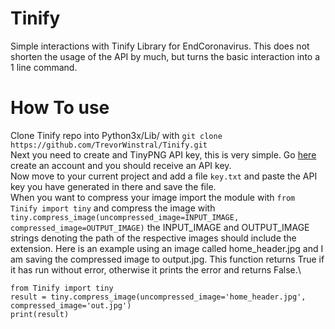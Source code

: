 # Tinify
Simple interactions with Tinify Library for EndCoronavirus. This does not shorten the usage of the API by much, but turns the basic interaction into a 1 line command.

# How To use
Clone Tinify repo into Python3x/Lib/ with ```git clone https://github.com/TrevorWinstral/Tinify.git```\
Next you need to create and TinyPNG API key, this is very simple. Go [here](https://tinypng.com/developers) create an account and you should receive an API key.\
Now move to your current project and add a file ```key.txt``` and paste the API key you have generated in there and save the file.\
When you want to compress your image import the module with ```from Tinify import tiny``` and compress the image with ```tiny.compress_image(uncompressed_image=INPUT_IMAGE, compressed_image=OUTPUT_IMAGE)``` the INPUT_IMAGE and OUTPUT_IMAGE strings denoting the path of the respective images should include the extension. Here is an example using an image called home_header.jpg and I am saving the compressed image to output.jpg. This function returns True if it has run without error, otherwise it prints the error and returns False.\

```
from Tinify import tiny
result = tiny.compress_image(uncompressed_image='home_header.jpg', compressed_image='out.jpg')
print(result)
```
